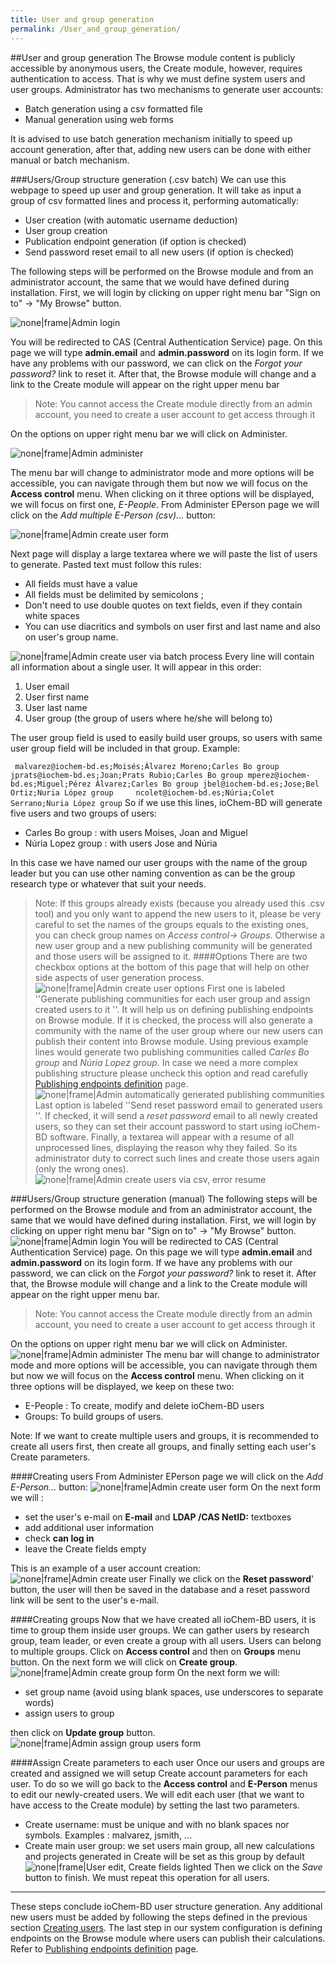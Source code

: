 ```yaml
---
title: User and group generation
permalink: /User_and_group_generation/
---
```

##User and group generation
<span id="useraccountgeneration"></span> The Browse module content is publicly accessible by anonymous users, the Create module, however, requires authentication to access. That is why we must define system users and user groups.
Administrator has two mechanisms to generate user accounts:

* Batch generation using a csv formatted file
* Manual generation using web forms

It is advised to use batch generation mechanism initially to speed up account generation, after that, adding new users can be done with either manual or batch mechanism.
<span id="batch"></span>

###Users/Group structure generation (.csv batch)
We can use this webpage to speed up user and group generation. It will take as input a group of csv formatted lines and process it, performing automatically:

* User creation (with automatic username deduction)
* User group creation
* Publication endpoint generation (if option is checked)
* Send password reset email to all new users (if option is checked)

The following steps will be performed on the Browse module and from an administrator account, the same that we would have defined during installation.
First, we will login by clicking on upper right menu bar "Sign on to" -&gt; "My Browse" button.

![none|frame|Admin login](/images/First_login.png "wikilink")

You will be redirected to CAS (Central Authentication Service) page.
On this page we will type **admin.email** and **admin.password** on its login form. If we have any problems with our password, we can click on the *Forgot your password?* link to reset it.
After that, the Browse module will change and a link to the Create module will appear on the right upper menu bar

>Note: You cannot access the Create module directly from an admin account, you need to create a user account to get access through it

On the options on upper right menu bar we will click on Administer.

![none|frame|Admin administer](/images/Admin_administer.png "wikilink")

The menu bar will change to administrator mode and more options will be accessible, you can navigate through them but now we will focus on the **Access control** menu.
When clicking on it three options will be displayed, we will focus on first one, *E-People*.
From Administer EPerson page we will click on the *Add multiple E-Person (csv)...* button:

![none|frame|Admin create user form](/images/Admin_createuser.png "wikilink")

Next page will display a large textarea where we will paste the list of users to generate. Pasted text must follow this rules:

* All fields must have a value
* All fields must be delimited by semicolons ;
* Don't need to use double quotes on text fields, even if they contain white spaces
* You can use diacritics and symbols on user first and last name and also on user's group name.

![none|frame|Admin create user via batch process](/images/Admin_createuser_csv.png "wikilink")
Every line will contain all information about a single user. It will appear in this order:

1. User email
2. User first name
3. User last name
4. User group (the group of users where he/she will belong to)

The user group field is used to easily build user groups, so users with same user group field will be included in that group. Example:

`  malvarez@iochem-bd.es;Moisés;Álvarez Moreno;Carles Bo group
  jprats@iochem-bd.es;Joan;Prats Rubio;Carles Bo group
   mperez@iochem-bd.es;Miguel;Pérez Álvarez;Carles Bo group
   jbel@iochem-bd.es;Jose;Bel Ortiz;Nuria López group    
   ncolet@iochem-bd.es;Núria;Colet Serrano;Nuria López group
`
So if we use this lines, ioChem-BD will generate five users and two groups of users:

* Carles Bo group : with users Moises, Joan and Miguel
* Núria Lopez group : with users Jose and Núria

In this case we have named our user groups with the name of the group leader but you can use other naming convention as can be the group research type or whatever that suit your needs.

> Note: If this groups already exists (because you already used this .csv tool) and you only want to append the new users to it, please be very careful to set the names of the groups equals to the existing ones, you can check group names on *Access control-&gt; Groups*.
> Otherwise a new user group and a new publishing community will be generated and those users will be assigned to it.
####Options
There are two checkbox options at the bottom of this page that will help on other side aspects of user generation process.
![none|frame|Admin create user options](/images/Admin_createuser_csv_options.png "wikilink")
First one is labeled ''Generate publishing communities for each user group and assign created users to it ''. It will help us on defining publishing endpoints on Browse module. If it is checked, the process will also generate a community with the name of the user group where our new users can publish their content into Browse module. Using previous example lines would generate two publishing communities called *Carles Bo group* and *Núria Lopez group*.
In case we need a more complex publishing structure please uncheck this option and read carefully [Publishing endpoints definition](/installation/Publishing_endpoints_definition.md "wikilink") page.
![none|frame|Admin automatically generated publishing communities](/images/Admin_createuser_csv_community.png "wikilink")
Last option is labeled ''Send reset password email to generated users ''. If checked, it will send a *reset password* email to all newly created users, so they can set their account password to start using ioChem-BD software. Finally, a textarea will appear with a resume of all unprocessed lines, displaying the reason why they failed. So its administrator duty to correct such lines and create those users again (only the wrong ones).
![none|frame|Admin create users via csv, error resume](/images/Admin_createuser_csv_error_resume.png "wikilink")

###Users/Group structure generation (manual)
The following steps will be performed on the Browse module and from an administrator account, the same that we would have defined during installation.
First, we will login by clicking on upper right menu bar "Sign on to" -&gt; "My Browse" button.
![none|frame|Admin login](/images/First_login.png "wikilink")
You will be redirected to CAS (Central Authentication Service) page.
On this page we will type **admin.email** and **admin.password** on its login form. If we have any problems with our password, we can click on the *Forgot your password?* link to reset it.
After that, the Browse module will change and a link to the Create module will appear on the right upper menu bar.

>Note: You cannot access the Create module directly from an admin account, you need to create a user account to get access through it

On the options on upper right menu bar we will click on Administer.
![none|frame|Admin administer](/images/Admin_administer.png "wikilink")
The menu bar will change to administrator mode and more options will be accessible, you can navigate through them but now we will focus on the **Access control** menu.
When clicking on it three options will be displayed, we keep on these two:
* E-People : To create, modify and delete ioChem-BD users
* Groups: To build groups of users.

Note: If we want to create multiple users and groups, it is recommended to create all users first, then create all groups, and finally setting each user's Create parameters.

####Creating users
<span id="users"></span> From Administer EPerson page we will click on the *Add E-Person...* button:
![none|frame|Admin create user form](/images/Admin_createuser.png "wikilink") On the next form we will :

* set the user's e-mail on **E-mail** and **LDAP /CAS NetID:** textboxes
* add additional user information
* check **can log in**
* leave the Create fields empty

This is an example of a user account creation:
![none|frame|Admin create user](/images/Admin_createuser2.png "wikilink")
Finally we click on the **Reset password**' button, the user will then be saved in the database and a reset password link will be sent to the user's e-mail.

####Creating groups
Now that we have created all ioChem-BD users, it is time to group them inside user groups.
We can gather users by research group, team leader, or even create a group with all users. Users can belong to multiple groups.
Click on **Access control** and then on **Groups** menu button. On the next form we will click on **Create group**.
![none|frame|Admin create group form](/images/Admin_creategroup.png "wikilink") On the next form we will:
* set group name (avoid using blank spaces, use underscores to separate words)
* assign users to group

then click on **Update group** button.
![none|frame|Admin assign group users form](/images/Admin_creategroup2.png "wikilink")

####Assign Create parameters to each user
Once our users and groups are created and assigned we will setup Create account parameters for each user.
To do so we will go back to the **Access control** and **E-Person** menus to edit our newly-created users.
We will edit each user (that we want to have access to the Create module) by setting the last two parameters.
* Create username: must be unique and with no blank spaces nor symbols. Examples : malvarez, jsmith, ...
* Create main user group: we set users main group, all new calculations and projects generated in Create will be set as this group by default
![none|frame|User edit, Create fields lighted](/images/Admin_createuser3.png "wikilink") Then we click on the *Save* button to finish. We must repeat this operation for all users.

------------------------------------------------------------------------

These steps conclude ioChem-BD user structure generation. Any additional new users must be added by following the steps defined in the previous section [Creating users](/#users "wikilink").
The last step in our system configuration is defining endpoints on the Browse module where users can publish their calculations. Refer to [Publishing endpoints definition](/installation/Publishing_endpoints_definition.md "wikilink") page.